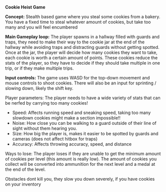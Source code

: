 **Cookie Heist Game**

**Concept:** Stealth based game where you steal some cookies from a bakery. You have a fixed time to steal whatever amount of cookies, but take too many and you will feel encumbered 

**Main Gameplay loop:** The player spawns in a hallway filled with guards and traps, they need to make their way to the cookie jar at the end of the hallway while avoiding traps and distracting guards without getting spotted.   
   Once at the jar, the player will decide how many cookies they want to take, each cookie is worth a certain amount of points. These cookies reduce the stats of the player, so they have to decide if they should take multiple in one trip, or if they make multiple trips.

**Input controls:** The game uses WASD for the top-down movement and mouse controls to shoot cookies. There will also be an input for sprinting / slowing down, likely the shift key.

Player parameters: The player needs to have a wide variety of stats that can be nerfed by carrying too many cookies\!

* Speed: Affects running speed and sneaking speed, taking too many slowdown cookies might make a section impossible\!\!  
* Noise: How close you can be walking to a guard outside of their line of sight without them hearing you.  
* Size: How big the player is, makes it easier to be spotted by guards and cameras (does not affect hitbox for traps)  
* Accuracy: Affects throwing accuracy, speed, and distance

Ways to lose: The player loses if they are unable to get the minimum amount of cookies per level (this amount is really low). The amount of cookies you collect will be converted into ammunition for the next level and a medal at the end of the level. 

Obstacles dont kill you, they slow you down severely, if you have cookies on your inventory 

